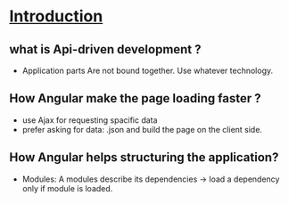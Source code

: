 
[Introduction](http://campus.codeschool.com/courses/shaping-up-with-angular-js/level/1/section/1/creating-a-store-module)
===


what is Api-driven development ?
-----
- Application parts Are not bound together. Use whatever technology.

How Angular make the page loading faster ? 
-------
- use Ajax for requesting spacific data
- prefer asking for data: .json and build the page on the client side.

How Angular helps structuring the application?
----
- Modules: A modules describe its dependencies -> load a dependency only if module is loaded.

